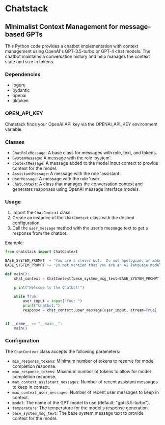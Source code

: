 # Chatstack

## Minimalist Context Management for message-based GPTs

This Python code provides a chatbot implementation with context management using OpenAI's GPT-3.5-turbo or GPT-4 chat models. The chatbot maintains a conversation history and help manages the context state and size in tokens. 

### Dependencies

- loguru
- pydantic
- openai
- tiktoken

### OPEN_API_KEY

Chatstack finds your OpenAI API key via the OPENAI_API_KEY environment variable.

### Classes

- `ChatRoleMessage`: A base class for messages with role, text, and tokens.
- `SystemMessage`: A message with the role 'system'.
- `ContextMessage`: A message added to the model input context to provide context for the model.
- `AssistantMessage`: A message with the role 'assistant'.
- `UserMessage`: A message with the role 'user'.
- `ChatContext`: A class that manages the conversation context and generates responses using OpenAI message interface models.

### Usage

1. Import the `ChatContext` class.
2. Create an instance of the `ChatContext` class with the desired configuration.
3. Call the `user_message` method with the user's message text to get a response from the chatbot.

Example:

```python
from chatstack import ChatContext

BASE_SYSTEM_PROMPT  = "You are a clever bot.  Do not apologize, or make excuses.  "
BASE_SYSTEM_PROMPT += "Do not mention that you are an AI language model since that is annoying to users."

def main():
    chat_context = ChatContext(base_system_msg_text=BASE_SYSTEM_PROMPT)

    print("Welcome to the Chatbot!")
    
    while True:
        user_input = input("You: ")      
        print("Chatbot:")
        response = chat_context.user_message(user_input, stream=True)
        

if __name__ == "__main__":
    main()
```


### Configuration

The `ChatContext` class accepts the following parameters:

- `min_response_tokens`: Minimum number of tokens to reserve for model completion response.
- `max_response_tokens`: Maximum number of tokens to allow for model completion response.
- `max_context_assistant_messages`: Number of recent assistant messages to keep in context.
- `max_context_user_messages`: Number of recent user messages to keep in context.
- `model`: The name of the GPT model to use (default: "gpt-3.5-turbo").
- `temperature`: The temperature for the model's response generation.
- `base_system_msg_text`: The base system message text to provide context for the model.
